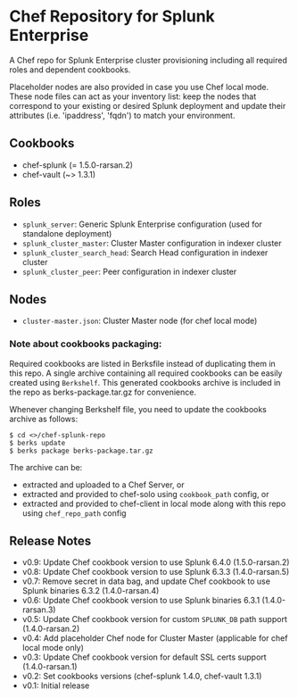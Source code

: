 # Chef Repository for Splunk Enterprise

A Chef repo for Splunk Enterprise cluster provisioning including all required roles and dependent cookbooks.

Placeholder nodes are also provided in case you use Chef local mode. These node files can act as your inventory list: keep the nodes that correspond to your existing or desired Splunk deployment and update their attributes (i.e. 'ipaddress', 'fqdn') to match your environment.

## Cookbooks
* chef-splunk (= 1.5.0-rarsan.2)
* chef-vault (~> 1.3.1)

## Roles
* `splunk_server`: Generic Splunk Enterprise configuration (used for standalone deployment)
* `splunk_cluster_master`: Cluster Master configuration in indexer cluster
* `splunk_cluster_search_head`: Search Head configuration in indexer cluster
* `splunk_cluster_peer`: Peer configuration in indexer cluster

## Nodes
* `cluster-master.json`: Cluster Master node (for chef local mode)

### Note about cookbooks packaging:
Required cookbooks are listed in Berksfile instead of duplicating them in this repo.
A single archive containing all required cookbooks can be easily created using `Berkshelf`.
This generated cookbooks archive is included in the repo as berks-package.tar.gz for convenience.

Whenever changing Berkshelf file, you need to update the cookbooks archive as follows:

    $ cd <>/chef-splunk-repo
    $ berks update
    $ berks package berks-package.tar.gz

The archive can be:
* extracted and uploaded to a Chef Server, or
* extracted and provided to chef-solo using `cookbook_path` config, or
* extracted and provided to chef-client in local mode along with this repo using `chef_repo_path` config

## Release Notes

* v0.9: Update Chef cookbook version to use Splunk 6.4.0 (1.5.0-rarsan.2)
* v0.8: Update Chef cookbook version to use Splunk 6.3.3 (1.4.0-rarsan.5)
* v0.7: Remove secret in data bag, and update Chef cookbook to use Splunk binaries 6.3.2 (1.4.0-rarsan.4)
* v0.6: Update Chef cookbook version to use Splunk binaries 6.3.1 (1.4.0-rarsan.3)
* v0.5: Update Chef cookbook version for custom `SPLUNK_DB` path support (1.4.0-rarsan.2)
* v0.4: Add placeholder Chef node for Cluster Master (applicable for chef local mode only)
* v0.3: Update Chef cookbook version for default SSL certs support (1.4.0-rarsan.1)
* v0.2: Set cookbooks versions (chef-splunk 1.4.0, chef-vault 1.3.1)
* v0.1: Initial release

